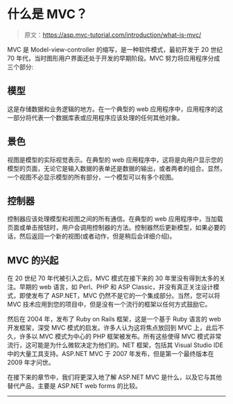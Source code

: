 # 什么是 MVC？

> 原文：<https://asp.mvc-tutorial.com/introduction/what-is-mvc/>

MVC 是 Model-view-controller 的缩写，是一种软件模式，最初开发于 20 世纪 70 年代，当时图形用户界面还处于开发的早期阶段。MVC 努力将应用程序分成三个部分:

## 模型

这是存储数据和业务逻辑的地方。在一个典型的 web 应用程序中，应用程序的这一部分将代表一个数据库表或应用程序应该处理的任何其他对象。

## 景色

视图是模型的实际视觉表示。在典型的 web 应用程序中，这将是向用户显示您的模型的页面，无论它是输入数据的表单还是数据的输出，或者两者的组合。显然，一个视图不必显示模型的所有部分，一个模型可以有多个视图。

## 控制器

<input type="hidden" name="IL_IN_ARTICLE">

控制器应该处理模型和视图之间的所有通信。在典型的 web 应用程序中，当加载页面或单击按钮时，用户会调用控制器的方法。控制器然后更新模型，如果必要的话，然后返回一个新的视图(或者动作，但是稍后会详细介绍)。

## MVC 的兴起

在 20 世纪 70 年代被引入之后，MVC 模式在接下来的 30 年里没有得到太多的关注。早期的 web 语言，如 Perl、PHP 和 ASP Classic，并没有真正关注设计模式，即使发布了 ASP.NET，MVC 仍然不是它的一个集成部分。当然，您可以将 MVC 技术应用到您的项目中，但是没有一个流行的框架以任何方式鼓励它。

然后在 2004 年，发布了 Ruby on Rails 框架，这是一个基于 Ruby 语言的 web 开发框架，深受 MVC 模式的启发。许多人认为这将焦点放回到 MVC 上，此后不久，许多以 MVC 模式为中心的 PHP 框架被发布。所有这些使得 MVC 模式非常流行，这可能是为什么微软决定为他们的。NET 框架，包括其 Visual Studio IDE 中的大量工具支持。ASP.NET MVC 于 2007 年发布，但是第一个最终版本在 2009 年才问世。

在接下来的章节中，我们将更深入地了解 ASP.NET MVC 是什么，以及它与其他替代产品，主要是 ASP.NET web forms 的比较。

* * *